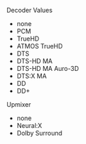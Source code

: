 Decoder Values
* none
* PCM
* TrueHD
* ATMOS TrueHD
* DTS
* DTS-HD MA
* DTS-HD MA Auro-3D
* DTS:X MA
* DD
* DD+

Upmixer
* none
* Neural:X
* Dolby Surround
